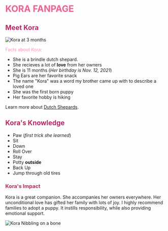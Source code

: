 # <span style="color: #f06292;">KORA FANPAGE</span>

## <span style="color: #b92864;">Meet Kora</span>
![Kora at 3 months](https://user-images.githubusercontent.com/114503116/193169859-45bef06f-2f96-4839-b1e6-08944fa39e17.jpeg)


<span style="color: #ff91c1;">Facts about Kora:</span>
- She is a brindle dutch shepard.
- She recieves a lot of **love** from her owners 
- She is 11 months (*Her birthday is Nov. 12, 2021*)
- Pig Ears are her favorite snack
- The name "Kora" was a word my brother came up with to describe a loved one
- She was the first born puppy
- Her favorite hobby is hiking

Learn more about [Dutch Shepards](https://www.akc.org/dog-breeds/dutch-shepherd/).


## <span style="color: #b92864;">Kora's Knowledge</span>
- Paw (*first trick she learned*)
- Sit
- Down
- Roll Over
- Stay
- Potty **outside**
- Back Up
- Jump through old tires


### <span style="color: #b92864;">Kora's Impact</span>

Kora is a great companion. She accompanies her owners everywhere. Her unconditional love has gifted her family with lots of joy. I highly recommend families to adopt a puppy. It instills responsibility, while also providing emotional support.

![Kora Nibbling on a bone](https://user-images.githubusercontent.com/114503116/193423406-1d378e6a-8a87-431b-9eac-7e5a234dd07d.png)


